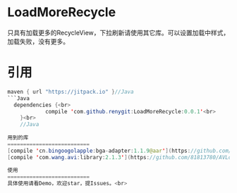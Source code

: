 # LoadMoreRecycle
只具有加载更多的RecycleView，下拉刷新请使用其它库。可以设置加载中样式，加载失败，没有更多。

引用
===========================
```Java
maven { url "https://jitpack.io" }//Java
```Java
  dependencies {<br>
	        compile 'com.github.renygit:LoadMoreRecycle:0.0.1'<br>
	}<br>
	//Java
  
用到的库
==========================
[compile 'cn.bingoogolapple:bga-adapter:1.1.9@aar'](https://github.com/bingoogolapple/BGAAdapter-Android)<br>
[compile 'com.wang.avi:library:2.1.3'](https://github.com/81813780/AVLoadingIndicatorView)
  
使用
==========================
具体使用请看Demo，欢迎star，提Issues。<br>
